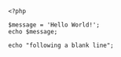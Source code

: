     <?php
    
    $message = 'Hello World!';
    echo $message;

    echo "following a blank line";